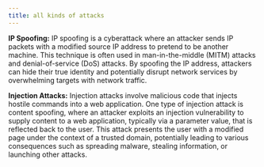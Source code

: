 ```yaml
---
title: all kinds of attacks
---
```


**IP Spoofing:**
IP spoofing is a cyberattack where an attacker sends IP packets with a modified source IP address to pretend to be another machine. This technique is often used in man-in-the-middle (MITM) attacks and denial-of-service (DoS) attacks. By spoofing the IP address, attackers can hide their true identity and potentially disrupt network services by overwhelming targets with network traffic.

**Injection Attacks:**
Injection attacks involve malicious code that injects hostile commands into a web application. One type of injection attack is content spoofing, where an attacker exploits an injection vulnerability to supply content to a web application, typically via a parameter value, that is reflected back to the user. This attack presents the user with a modified page under the context of a trusted domain, potentially leading to various consequences such as spreading malware, stealing information, or launching other attacks.
